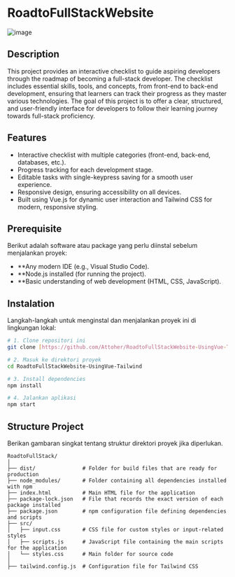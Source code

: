 # RoadtoFullStackWebsite
 
![image](https://github.com/user-attachments/assets/5f8f27dc-52fd-458a-aba5-d67e95d41811)


## Description

This project provides an interactive checklist to guide aspiring developers through the roadmap of becoming a full-stack developer. The checklist includes essential skills, tools, and concepts, from front-end to back-end development, ensuring that learners can track their progress as they master various technologies. The goal of this project is to offer a clear, structured, and user-friendly interface for developers to follow their learning journey towards full-stack proficiency.

## Features

- Interactive checklist with multiple categories (front-end, back-end, databases, etc.).
- Progress tracking for each development stage.
- Editable tasks with single-keypress saving for a smooth user experience.
- Responsive design, ensuring accessibility on all devices.
- Built using Vue.js for dynamic user interaction and Tailwind CSS for modern, responsive styling.

## Prerequisite

Berikut adalah software atau package yang perlu diinstal sebelum menjalankan proyek:

- **Any modern IDE (e.g., Visual Studio Code).
- **Node.js installed (for running the project).
- **Basic understanding of web development (HTML, CSS, JavaScript).

## Instalation

Langkah-langkah untuk menginstal dan menjalankan proyek ini di lingkungan lokal:

```bash
# 1. Clone repositori ini
git clone [https://github.com/Attoher/RoadtoFullStackWebsite-UsingVue-Tailwind.git]

# 2. Masuk ke direktori proyek
cd RoadtoFullStackWebsite-UsingVue-Tailwind

# 3. Install dependencies
npm install

# 4. Jalankan aplikasi
npm start
```

## Structure Project

Berikan gambaran singkat tentang struktur direktori proyek jika diperlukan.

```
RoadtoFullStack/
│
├── dist/               # Folder for build files that are ready for production
├── node_modules/       # Folder containing all dependencies installed with npm
├── index.html          # Main HTML file for the application
├── package-lock.json   # File that records the exact version of each package installed
├── package.json        # npm configuration file defining dependencies and scripts
├── src/
│   ├── input.css       # CSS file for custom styles or input-related styles
│   ├── scripts.js      # JavaScript file containing the main scripts for the application
│   └── styles.css      # Main folder for source code
│
├── tailwind.config.js  # Configuration file for Tailwind CSS
```
